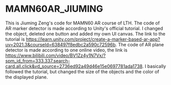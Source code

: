 # MAMN60AR_JIUMING
This is Jiuming Zeng's code for MAMN60 AR course of LTH.
The code of AR marker detector is made according to Unity's official tutorial. I changed the object, deleted one button and added my own UI canvas. The link to the tutorial is https://learn.unity.com/project/create-a-marker-based-ar-app?uv=2021.3&courseId=638497f8edbc2a590c72596b.
The code of AR plane detector is made according to one online video, the link is https://www.bilibili.com/video/BV1Zz4y1N7Vx/?spm_id_from=333.337.search-card.all.click&vd_source=2736ed92a49d46e15e0697781ada1738. I basically followed the tutorial, but changed the size of the objects and the color of the displayed plane.
